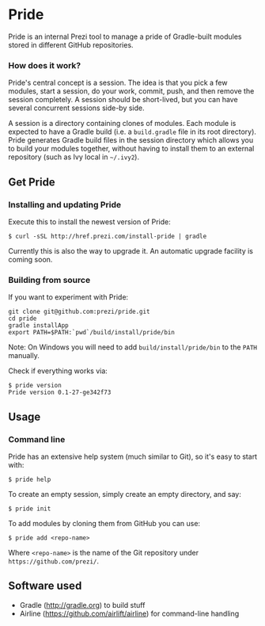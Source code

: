 Pride
=====

Pride is an internal Prezi tool to manage a pride of Gradle-built modules stored in different GitHub repositories.

### How does it work?

Pride's central concept is a session. The idea is that you pick a few modules, start a session, do your work, commit, push, and then remove the session completely. A session should be short-lived, but you can have several concurrent sessions side-by side.

A session is a directory containing clones of modules. Each module is expected to have a Gradle build (i.e. a `build.gradle` file in its root directory). Pride generates Gradle build files in the session directory which allows you to build your modules together, without having to install them to an external repository (such as Ivy local in `~/.ivy2`).

## Get Pride

### Installing and updating Pride

Execute this to install the newest version of Pride:

    $ curl -sSL http://href.prezi.com/install-pride | gradle

Currently this is also the way to upgrade it. An automatic upgrade facility is coming soon.

### Building from source

If you want to experiment with Pride:

```shell
git clone git@github.com:prezi/pride.git
cd pride
gradle installApp
export PATH=$PATH:`pwd`/build/install/pride/bin
```

Note: On Windows you will need to add `build/install/pride/bin` to the `PATH` manually.

Check if everything works via:

    $ pride version
    Pride version 0.1-27-ge342f73

## Usage

### Command line

Pride has an extensive help system (much similar to Git), so it's easy to start with:

    $ pride help

To create an empty session, simply create an empty directory, and say:

    $ pride init

To add modules by cloning them from GitHub you can use:

    $ pride add <repo-name>

Where `<repo-name>` is the name of the Git repository under `https://github.com/prezi/`.

## Software used

* Gradle (http://gradle.org) to build stuff
* Airline (https://github.com/airlift/airline) for command-line handling
